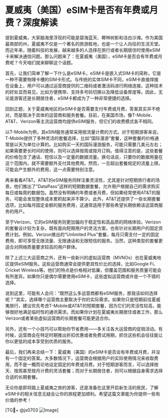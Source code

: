 # 夏威夷（美国）eSIM卡是否有年费或月费？深度解读

提到夏威夷，大家脑海里浮现的可能是碧海蓝天、椰林树影和洁白沙滩。作为美国最南部的州，夏威夷不仅是一个著名的旅游胜地，也是一个让人向往的生活天堂。而近年来，随着科技的发展，越来越多的人选择在旅行或者长期居住时使用eSIM卡来解决通信问题。那么问题来了：在夏威夷（美国），eSIM卡是否会有年费或月费呢？今天咱们就来聊聊这个话题。

首先，让我们简单了解一下什么是eSIM卡。eSIM卡是嵌入式SIM卡的简称，它是一种不需要物理卡槽的SIM卡形式。与传统的实体SIM卡不同，eSIM卡直接焊接在设备上，用户可以通过运营商提供的二维码或者激活码进行网络连接。这种技术的好处显而易见，比如方便携带、支持多号码切换以及降低设备厚度等。因此，无论是游客还是长期居住者，eSIM卡都成为了一种非常便捷的选择。

回到正题，关于夏威夷地区的eSIM卡是否需要支付年费或月费，答案其实并不绝对，而是取决于具体的运营商和服务套餐。目前，在美国市场，像T-Mobile、AT&T、Verizon等主流运营商均提供eSIM服务，但它们的收费模式各不相同。

以T-Mobile为例，其eSIM服务通常采用按流量计费的方式。对于短期游客来说，T-Mobile提供了多种灵活的套餐选择，比如“国际漫游”套餐，这种套餐的价格通常是以天为单位计算的。比如购买一天的国际漫游服务，可能只需要几美元左右；如果需要更长时间的使用，则可以选择按周或按月订购。值得注意的是，这些套餐的价格包含了通话、短信以及一定量的数据流量。换句话说，只要你的数据用量在这个范围内，就不需要额外支付其他费用。然而，一旦超出套餐规定的流量上限，可能会产生额外的费用，这一点需要特别注意。

再来看看AT&T。AT&T的eSIM服务同样注重灵活性，尤其是针对短期旅行者的场景。他们推出了“DataPass”这样的短期数据套餐，允许用户根据自己的需求购买每日或每周的数据包。虽然没有明确的年费或者月费，但如果经常使用AT&T的服务，可能会发现整体成本累积起来并不算少。此外，AT&T还提供了一些长期套餐选项，比如每月固定金额的服务费用，这通常适用于那些希望长期依赖该运营商服务的用户。

至于Verizon，它的eSIM服务则更加偏向于稳定性和高品质的网络体验。Verizon的套餐设计较为复杂，既有面向短期用户的灵活方案，也有针对长期用户的固定资费计划。例如，Verizon推出的“Unlimited Plus”套餐，每月只需支付一定的固定费用，即可享受无限流量、无限通话和无限短信的服务。当然，这种类型的套餐更适合对网络质量要求较高的用户群体。

除了上述三大运营商之外，还有一些新兴的虚拟运营商（MVNOs）也在夏威夷地区提供eSIM服务。这些运营商通常会提供更具性价比的选择，比如Google Fi、Cricket Wireless等。他们的特点是价格相对低廉，但覆盖范围和服务质量可能会有所差异。如果你只是偶尔需要使用eSIM卡，这些虚拟运营商或许是一个不错的选择。

说到这里，可能有人会问：“既然这么多运营商都有eSIM服务，那我该如何选择呢？”其实，选择哪个运营商主要取决于你的实际需求。如果你只是短期前往夏威夷旅行，建议优先考虑T-Mobile或AT&T的短期套餐，因为它们的灵活性较高，能够很好地满足临时性的通讯需求。而如果你计划在夏威夷长期居住或者工作，那么Verizon或者某些虚拟运营商的长期套餐可能更适合你。

另外，还有一个小技巧可以帮助你节省费用——多关注各大运营商的促销活动。有时候，运营商会在特定时期推出折扣优惠或者免费试用期，抓住这些机会往往能让你以更低的成本享受到优质的服务。

最后，我们再来总结一下：夏威夷（美国）的eSIM卡是否会有年费或月费，并没有一个固定的答案。大多数情况下，运营商会根据用户的实际使用情况来收取费用，而不是一概而论地设定固定的年费或月费。对于短期游客而言，可以选择按天、按周甚至按月计费的灵活套餐；而对于长期居住者，则可以根据自身需求选择合适的长期套餐。

无论你是即将踏上夏威夷之旅的游客，还是准备在这里开启新生活的居民，了解eSIM卡的相关信息无疑会让你的旅程更加顺利。希望这篇文章能为你提供一些有价值的参考！

[TG💪+ @jx0703 ![Image](https://github.com/user-attachments/assets/dbca1d08-cadb-493c-b0ec-ad6f7a83f270)]